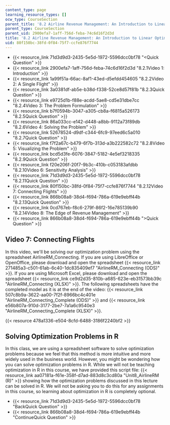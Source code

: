 ```yaml
---
content_type: page
learning_resource_types: []
ocw_type: CourseSection
parent_title: '8.2 Airline Revenue Management: An Introduction to Linear Optimization '
parent_type: CourseSection
parent_uid: 2900efa7-1aff-756d-feba-74c6d16f2d3d
title: '8.2 Airline Revenue Management: An Introduction to Linear Optimization '
uid: 80f150bc-38fd-0f84-75f7-ccfe876f7744
---
```


*   {{< resource_link 71d3d9d3-2435-5e5d-1972-5596dcc0bf78 "\<Quick Question" >}}
*   {{< resource_link 2900efa7-1aff-756d-feba-74c6d16f2d3d "8.2.1Video 1: Introduction" >}}
*   {{< resource_link 1a99f51a-66ac-8af1-43ed-d5efdd454605 "8.2.2Video 2: A Single Flight" >}}
*   {{< resource_link 3a0381df-ab5e-b38d-f338-52ce8d57f81b "8.2.3Quick Question" >}}
*   {{< resource_link e9725d1b-f88e-acdd-5ae8-cd5e31dbe7cc "8.2.4Video 3: The Problem Formulation" >}}
*   {{< resource_link b7f0594b-3047-a305-cb8a-f6815a526173 "8.2.5Quick Question" >}}
*   {{< resource_link 86a033cc-e142-d448-a8bb-9112a73f89db "8.2.6Video 4: Solving the Problem" >}}
*   {{< resource_link 52678524-d9df-c344-6fc9-97eed6c5a010 "8.2.7Quick Question" >}}
*   {{< resource_link f7f2a67c-b479-6f7b-313d-a3b222582c72 "8.2.8Video 5: Visualizing the Problem" >}}
*   {{< resource_link bcd5d3fe-6076-3847-5182-4e5ef3218335 "8.2.9Quick Question" >}}
*   {{< resource_link f20e206f-20f7-9b3c-410b-c053183afdbb "8.2.10Video 6: Sensitivity Analysis" >}}
*   {{< resource_link 71d3d9d3-2435-5e5d-1972-5596dcc0bf78 "8.2.11Quick Question" >}}
*   {{< resource_link 80f150bc-38fd-0f84-75f7-ccfe876f7744 "8.2.12Video 7: Connecting Flights" >}}
*   {{< resource_link 866b08a8-38d4-f694-786a-619e9ebff44b "8.2.13Quick Question" >}}
*   {{< resource_link 0cd767eb-f8c6-279f-86f2-16e785139b90 "8.2.14Video 8: The Edge of Revenue Management" >}}
*   {{< resource_link 866b08a8-38d4-f694-786a-619e9ebff44b "\>Quick Question" >}}

Video 7: Connecting Flights
---------------------------

In this video, we'll be solving our optimization problem using the spreadsheet AirlineRM\_Connecting. If you are using LibreOffice or OpenOffice, please download and open the spreadsheet {{< resource_link 271485a3-c501-61ab-6c40-1dc835409ef7 "AirlineRM\_Connecting (ODS)" >}}. If you are using Microsoft Excel, please download and open the spreadsheet {{< resource_link ce9d2d35-810b-a685-623e-eb31573bb39c "AirlineRM\_Connecting (XLSX)" >}}. The following spreadsheets have the completed model as it is at the end of the video: {{< resource_link 507c8b9a-3622-aa00-7f2f-8966bc4c401e "AirlineRM\_Connecting\_Complete (ODS)" >}} and {{< resource_link e56b807a-910d-3177-2be7-7a1a6c9540e3 "AirlineRM\_Connecting\_Complete (XLSX)" >}}.

{{< resource 478a1336-e504-8cfd-6488-3186f2240bf2 >}}

Solving Optimization Problems in R
----------------------------------

In this class, we are using a spreadsheet software to solve optimization problems because we feel that this method is more intuitive and more widely used in the business world. However, you might be wondering how you can solve optimization problems in R. While we will not be teaching optimization in R in this course, we have provided this script file: {{< resource_link aa07181a-f61e-358f-d7ad-883d8c3cd80a "Unit8\_AirlineRM (R)" >}} showing how the optimization problems discussed in this lecture can be solved in R. We will not be asking you to do this for any assignments in this course, so learning about optimization in R is completely optional.

*   {{< resource_link 71d3d9d3-2435-5e5d-1972-5596dcc0bf78 "BackQuick Question" >}}
*   {{< resource_link 866b08a8-38d4-f694-786a-619e9ebff44b "ContinueQuick Question" >}}